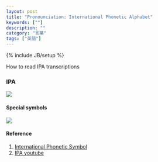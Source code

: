 ```yaml
---
layout: post
title: "Pronounciation: International Phonetic Alphabet"
keywords: [""]
description: ""
category: "言葉"
tags: ["英語"]
---
```

{% include JB/setup %}


How to read IPA transcriptions 


### IPA

<img src="{{IMAGE_PATH}}/english/IPA.png" height="" width="" />


#### Special symbols
<img src="{{IMAGE_PATH}}/english/Special_symbols.png" height="" width="" />




#### Reference
1. [International Phonetic Symbol](https://www.englishclub.com/pronunciation/phonemic-chart.htm)
2. [IPA youtube](https://www.youtube.com/watch?v=o8KppNXfx2k)
